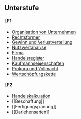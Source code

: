 ## Unterstufe
#### LF1
- [Organisation von Unternehmen](Organisation%20von%20Unternehmen.md)
- [Rechtsformen](Rechtsformen.md)
- [Gewinn und Verlustverteilung](Gewinn%20und%20Verlustverteilung.md)
- [Nutzwertanalyse](Nutzwertanalyse.md)
- [Firma](Firma.md)
- [Handelsregister](Handelsregister.md)
- [Kaufmannseigenschaften](Kaufmannseigenscahften.md)
- [Prokura und Vollmacht](Prokura%20und%20Vollmacht.md)
- [Wertschöpfungskette](Wertsschöpfungskette.md)

#### LF2
- [Handelskalkulation](Handelskalkulation.md)
- [[Beschaffung]]
- [[Fertigungsplanung]]
- [[Darlehensarten]]
